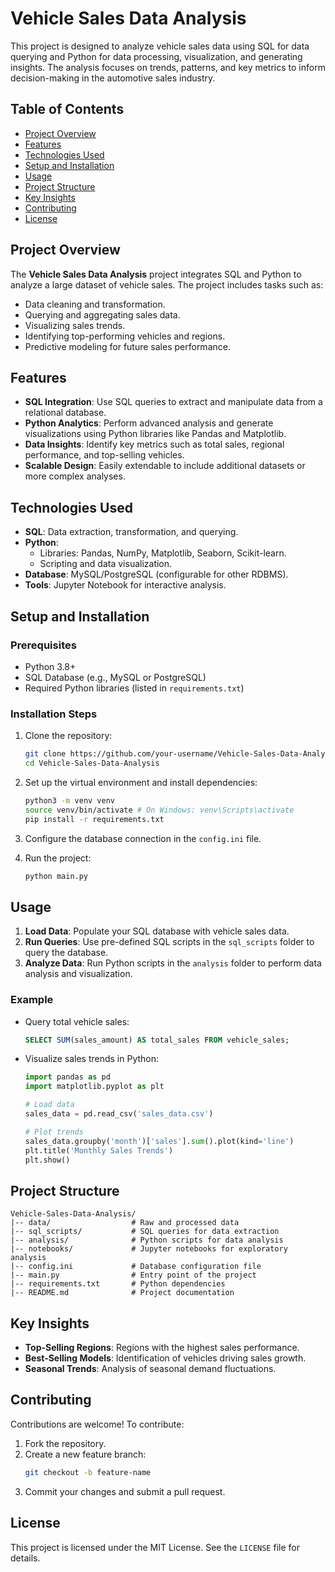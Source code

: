 # Vehicle Sales Data Analysis

This project is designed to analyze vehicle sales data using SQL for data querying and Python for data processing, visualization, and generating insights. The analysis focuses on trends, patterns, and key metrics to inform decision-making in the automotive sales industry.

## Table of Contents
- [Project Overview](#project-overview)
- [Features](#features)
- [Technologies Used](#technologies-used)
- [Setup and Installation](#setup-and-installation)
- [Usage](#usage)
- [Project Structure](#project-structure)
- [Key Insights](#key-insights)
- [Contributing](#contributing)
- [License](#license)

## Project Overview
The **Vehicle Sales Data Analysis** project integrates SQL and Python to analyze a large dataset of vehicle sales. The project includes tasks such as:
- Data cleaning and transformation.
- Querying and aggregating sales data.
- Visualizing sales trends.
- Identifying top-performing vehicles and regions.
- Predictive modeling for future sales performance.

## Features
- **SQL Integration**: Use SQL queries to extract and manipulate data from a relational database.
- **Python Analytics**: Perform advanced analysis and generate visualizations using Python libraries like Pandas and Matplotlib.
- **Data Insights**: Identify key metrics such as total sales, regional performance, and top-selling vehicles.
- **Scalable Design**: Easily extendable to include additional datasets or more complex analyses.

## Technologies Used
- **SQL**: Data extraction, transformation, and querying.
- **Python**:
  - Libraries: Pandas, NumPy, Matplotlib, Seaborn, Scikit-learn.
  - Scripting and data visualization.
- **Database**: MySQL/PostgreSQL (configurable for other RDBMS).
- **Tools**: Jupyter Notebook for interactive analysis.

## Setup and Installation

### Prerequisites
- Python 3.8+
- SQL Database (e.g., MySQL or PostgreSQL)
- Required Python libraries (listed in `requirements.txt`)

### Installation Steps
1. Clone the repository:
    ```bash
    git clone https://github.com/your-username/Vehicle-Sales-Data-Analysis.git
    cd Vehicle-Sales-Data-Analysis
    ```
2. Set up the virtual environment and install dependencies:
    ```bash
    python3 -m venv venv
    source venv/bin/activate # On Windows: venv\Scripts\activate
    pip install -r requirements.txt
    ```
3. Configure the database connection in the `config.ini` file.

4. Run the project:
    ```bash
    python main.py
    ```

## Usage

1. **Load Data**: Populate your SQL database with vehicle sales data.
2. **Run Queries**: Use pre-defined SQL scripts in the `sql_scripts` folder to query the database.
3. **Analyze Data**: Run Python scripts in the `analysis` folder to perform data analysis and visualization.

### Example
- Query total vehicle sales:
    ```sql
    SELECT SUM(sales_amount) AS total_sales FROM vehicle_sales;
    ```
- Visualize sales trends in Python:
    ```python
    import pandas as pd
    import matplotlib.pyplot as plt

    # Load data
    sales_data = pd.read_csv('sales_data.csv')

    # Plot trends
    sales_data.groupby('month')['sales'].sum().plot(kind='line')
    plt.title('Monthly Sales Trends')
    plt.show()
    ```

## Project Structure
```
Vehicle-Sales-Data-Analysis/
|-- data/                  # Raw and processed data
|-- sql_scripts/           # SQL queries for data extraction
|-- analysis/              # Python scripts for data analysis
|-- notebooks/             # Jupyter notebooks for exploratory analysis
|-- config.ini             # Database configuration file
|-- main.py                # Entry point of the project
|-- requirements.txt       # Python dependencies
|-- README.md              # Project documentation
```

## Key Insights
- **Top-Selling Regions**: Regions with the highest sales performance.
- **Best-Selling Models**: Identification of vehicles driving sales growth.
- **Seasonal Trends**: Analysis of seasonal demand fluctuations.

## Contributing
Contributions are welcome! To contribute:
1. Fork the repository.
2. Create a new feature branch:
    ```bash
    git checkout -b feature-name
    ```
3. Commit your changes and submit a pull request.

## License
This project is licensed under the MIT License. See the `LICENSE` file for details.

